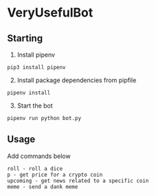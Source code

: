 # VeryUsefulBot


## Starting
1. Install pipenv
```shell
pip3 install pipenv
```

2. Install package dependencies from pipfile
```shell
pipenv install
```

3. Start the bot
```shell
pipenv run python bot.py
```

## Usage
Add commands below

```
roll - roll a dice
p - get price for a crypto coin
upcoming - get news related to a specific coin
meme - send a dank meme
```
